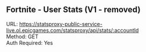 ## Fortnite - User Stats (V1 - removed)

URL: https://statsproxy-public-service-live.ol.epicgames.com/statsproxy/api/stats/:accountId \
Method: GET \
Auth Required: Yes
